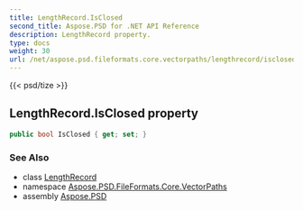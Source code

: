 ```yaml
---
title: LengthRecord.IsClosed
second_title: Aspose.PSD for .NET API Reference
description: LengthRecord property. 
type: docs
weight: 30
url: /net/aspose.psd.fileformats.core.vectorpaths/lengthrecord/isclosed/
---
```

{{< psd/tize >}}
## LengthRecord.IsClosed property

```csharp
public bool IsClosed { get; set; }
```

### See Also

* class [LengthRecord](../)
* namespace [Aspose.PSD.FileFormats.Core.VectorPaths](../../lengthrecord/)
* assembly [Aspose.PSD](../../../)


